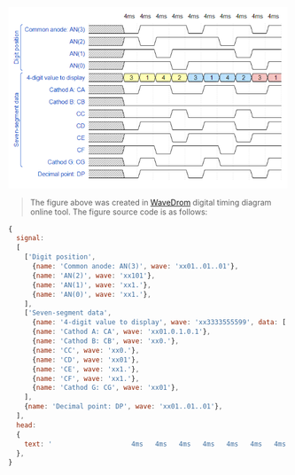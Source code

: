   ![Timing of seven-segment display](Images/schema.png)

  > The figure above was created in [WaveDrom](https://wavedrom.com/) digital timing diagram online tool. The figure source code is as follows:
  >
  ```javascript
  {
    signal:
    [
      ['Digit position',
        {name: 'Common anode: AN(3)', wave: 'xx01..01..01'},
        {name: 'AN(2)', wave: 'xx101'},
        {name: 'AN(1)', wave: 'xx1.'},
        {name: 'AN(0)', wave: 'xx1.'},
      ],
      ['Seven-segment data',
        {name: '4-digit value to display', wave: 'xx3333555599', data: ['3','1','4','2','3','1','4','2','3','1']},
        {name: 'Cathod A: CA', wave: 'xx01.0.1.0.1'},
        {name: 'Cathod B: CB', wave: 'xx0.'},
        {name: 'CC', wave: 'xx0.'},
        {name: 'CD', wave: 'xx01'},
        {name: 'CE', wave: 'xx1.'},
        {name: 'CF', wave: 'xx1.'},
        {name: 'Cathod G: CG', wave: 'xx01'},
      ],
      {name: 'Decimal point: DP', wave: 'xx01..01..01'},
    ],
    head:
    {
      text: '                    4ms   4ms   4ms   4ms   4ms   4ms   4ms   4ms   4ms   4ms',
    },
  }
  ```
